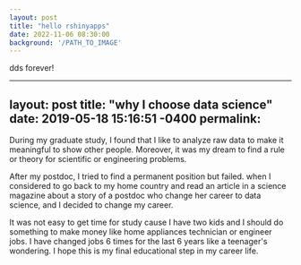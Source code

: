 ```yaml
---
layout: post
title: "hello rshinyapps"
date: 2022-11-06 08:30:00
background: '/PATH_TO_IMAGE'
---
```

dds forever!



---
layout: post
title:      "why I choose data science"
date:       2019-05-18 15:16:51 -0400
permalink:  
---


During my graduate study, I found that I like to analyze raw data to make it meaningful to show other people. Moreover, it was my dream to find a rule or theory for scientific or engineering problems.

After my postdoc, I tried to find a permanent position but failed. when I considered to go back to my home country and read an article in a science magazine about a story of a postdoc who change her career to data science, and I decided to change my career.

It was not easy to get time for study cause I have two kids and I should do something to make money like home appliances technician or engineer jobs. I have changed jobs 6 times for the last 6 years like a teenager's wondering.
I hope this is my final educational step in my career life.
